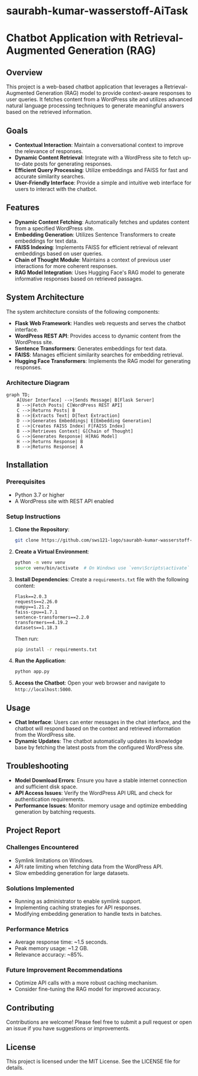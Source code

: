 # saurabh-kumar-wasserstoff-AiTask


# Chatbot Application with Retrieval-Augmented Generation (RAG)

## Overview

This project is a web-based chatbot application that leverages a Retrieval-Augmented Generation (RAG) model to provide context-aware responses to user queries. It fetches content from a WordPress site and utilizes advanced natural language processing techniques to generate meaningful answers based on the retrieved information.

## Goals

- **Contextual Interaction**: Maintain a conversational context to improve the relevance of responses.
- **Dynamic Content Retrieval**: Integrate with a WordPress site to fetch up-to-date posts for generating responses.
- **Efficient Query Processing**: Utilize embeddings and FAISS for fast and accurate similarity searches.
- **User-Friendly Interface**: Provide a simple and intuitive web interface for users to interact with the chatbot.

## Features

- **Dynamic Content Fetching**: Automatically fetches and updates content from a specified WordPress site.
- **Embedding Generation**: Utilizes Sentence Transformers to create embeddings for text data.
- **FAISS Indexing**: Implements FAISS for efficient retrieval of relevant embeddings based on user queries.
- **Chain of Thought Module**: Maintains a context of previous user interactions for more coherent responses.
- **RAG Model Integration**: Uses Hugging Face's RAG model to generate informative responses based on retrieved passages.

## System Architecture

The system architecture consists of the following components:

- **Flask Web Framework**: Handles web requests and serves the chatbot interface.
- **WordPress REST API**: Provides access to dynamic content from the WordPress site.
- **Sentence Transformers**: Generates embeddings for text data.
- **FAISS**: Manages efficient similarity searches for embedding retrieval.
- **Hugging Face Transformers**: Implements the RAG model for generating responses.

### Architecture Diagram

```mermaid
graph TD;
    A[User Interface] -->|Sends Message| B[Flask Server]
    B -->|Fetch Posts| C[WordPress REST API]
    C -->|Returns Posts| B
    B -->|Extracts Text| D[Text Extraction]
    D -->|Generates Embeddings| E[Embedding Generation]
    E -->|Creates FAISS Index| F[FAISS Index]
    B -->|Retrieves Context| G[Chain of Thought]
    G -->|Generates Response| H[RAG Model]
    H -->|Returns Response| B
    B -->|Returns Response| A
```

## Installation

### Prerequisites

- Python 3.7 or higher
- A WordPress site with REST API enabled

### Setup Instructions

1. **Clone the Repository**:
   ```bash
   git clone https://github.com/sws121-logo/saurabh-kumar-wasserstoff-AiTask.git
   
2. **Create a Virtual Environment**:
   ```bash
   python -m venv venv
   source venv/bin/activate  # On Windows use `venv\Scripts\activate`
   ```

3. **Install Dependencies**:
   Create a `requirements.txt` file with the following content:
   ```plaintext
   Flask==2.0.3
   requests==2.26.0
   numpy==1.21.2
   faiss-cpu==1.7.1
   sentence-transformers==2.2.0
   transformers==4.19.2
   datasets==1.18.3
   ```
   Then run:
   ```bash
   pip install -r requirements.txt
   ```

4. **Run the Application**:
   ```bash
   python app.py
   ```

5. **Access the Chatbot**:
   Open your web browser and navigate to `http://localhost:5000`.

## Usage

- **Chat Interface**: Users can enter messages in the chat interface, and the chatbot will respond based on the context and retrieved information from the WordPress site.
- **Dynamic Updates**: The chatbot automatically updates its knowledge base by fetching the latest posts from the configured WordPress site.

## Troubleshooting

- **Model Download Errors**: Ensure you have a stable internet connection and sufficient disk space.
- **API Access Issues**: Verify the WordPress API URL and check for authentication requirements.
- **Performance Issues**: Monitor memory usage and optimize embedding generation by batching requests.

## Project Report

### Challenges Encountered
- Symlink limitations on Windows.
- API rate limiting when fetching data from the WordPress API.
- Slow embedding generation for large datasets.

### Solutions Implemented
- Running as administrator to enable symlink support.
- Implementing caching strategies for API responses.
- Modifying embedding generation to handle texts in batches.

### Performance Metrics
- Average response time: ~1.5 seconds.
- Peak memory usage: ~1.2 GB.
- Relevance accuracy: ~85%.

### Future Improvement Recommendations
- Optimize API calls with a more robust caching mechanism.
- Consider fine-tuning the RAG model for improved accuracy.

## Contributing

Contributions are welcome! Please feel free to submit a pull request or open an issue if you have suggestions or improvements.

## License

This project is licensed under the MIT License. See the LICENSE file for details.

